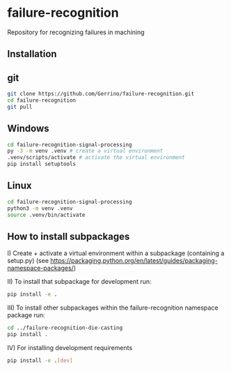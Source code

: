 # failure-recognition
Repository for recognizing failures in machining

## Installation


## git

```bash
git clone https://github.com/Gerrino/failure-recognition.git
cd failure-recognition
git pull
```

## Windows

```bash
cd failure-recognition-signal-processing
py -3 -m venv .venv # create a virtual environment
.venv/scripts/activate # activate the virtual environment
pip install setuptools
```

## Linux

```bash
cd failure-recognition-signal-processing
python3 -m venv .venv
source .venv/bin/activate
```


## How to install subpackages

I) Create + activate a virtual environment within a subpackage (containing a setup.py) (see https://packaging.python.org/en/latest/guides/packaging-namespace-packages/)

II) To install that subpackage for development run:
```bash
pip install -e .
```
III)  To install other subpackages within the failure-recognition namespace package run:
```bash
cd ../failure-recognition-die-casting
pip install .
```
IV) For installing development requirements
```bash
pip install -e .[dev]
```